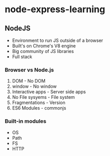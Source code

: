 # node-express-learning

## NodeJS

- Environment to run JS outside of a browser
- Built's on Chrome's V8 engine
- Big community of JS libraries
- Full stack

### Browser vs Node.js

1. DOM - No DOM
2. window - No window
3. Interactive apps - Server side apps
4. No File sysyems - File system
5. Fragmentations - Version
6. ES6 Modules - commonjs

### Built-in modules

- OS
- Path
- FS
- HTTP
